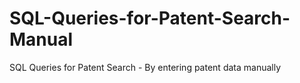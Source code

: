 # SQL-Queries-for-Patent-Search-Manual
SQL Queries for Patent Search - By entering patent data manually
